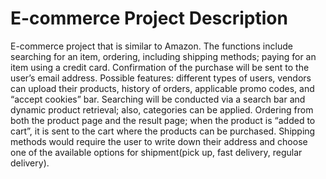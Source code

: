 # E-commerce Project Description

E-commerce project that is similar to Amazon. The functions include searching for
an item, ordering, including shipping methods; paying for an item using a credit card. Confirmation of the purchase will be sent to the user’s email address. Possible features: different types of users, vendors can upload their products, history of orders, applicable promo codes, and “accept cookies” bar.
	Searching will be conducted via a search bar and dynamic product retrieval; also, categories can be applied. Ordering from both the product page and the result page; when the product is “added to cart”, it is sent to the cart where the products can be purchased. Shipping methods would require the user to write down their address and choose one of the available options for shipment(pick up, fast delivery, regular delivery).

